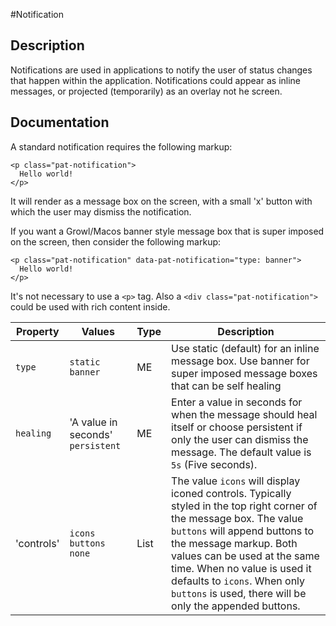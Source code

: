 #Notification

## Description
Notifications are used in applications to notify the user of status changes that happen within the application. Notifications could appear as inline messages, or projected (temporarily) as an overlay not he screen.

## Documentation
A standard notification requires the following markup:

    <p class="pat-notification">
      Hello world!
    </p>

It will render as a message box on the screen, with a small 'x' button with which the user may dismiss the notification.

If you want a Growl/Macos banner style message box that is super imposed on the screen, then consider the following markup:

    <p class="pat-notification" data-pat-notification="type: banner">
      Hello world!
    </p>
    
It's not necessary to use a `<p>` tag. Also a `<div class="pat-notification">` could be used with rich content inside. 

| Property | Values | Type | Description |
| -- | -- | -- | -- |
| `type` | `static` `banner` | ME | Use static (default) for an inline message box. Use banner for super imposed message boxes that can be self healing |
| `healing` | 'A value in seconds' `persistent` | ME | Enter a value in seconds for when the message should heal itself or choose persistent if only the user can dismiss the message. The default value is `5s` (Five seconds). | 
| 'controls' | `icons` `buttons` `none` | List | The value `icons` will display iconed controls. Typically styled in the top right corner of the message box. The value `buttons` will append buttons to the message markup. Both values can be used at the same time. When no value is used it defaults to `icons`. When only `buttons` is used, there will be only the appended buttons. |